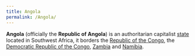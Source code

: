```yaml
---
title: Angola
permalink: /Angola/
---
```


**Angola** (officially the **Republic of Angola**) is an authoritarian
capitalist [state](List_of_States "wikilink") located in Southwest
Africa, it borders the [Republic of the
Congo](Republic_of_the_Congo "wikilink"), the [Democratic Republic of
the Congo](Democratic_Republic_of_the_Congo "wikilink"),
[Zambia](Zambia "wikilink") and [Namibia](Namibia "wikilink").
